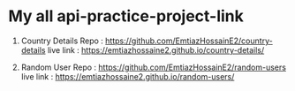 # My all api-practice-project-link 
1. Country Details Repo : https://github.com/EmtiazHossainE2/country-details 
live link : https://emtiazhossaine2.github.io/country-details/ 

2. Random User Repo : https://github.com/EmtiazHossainE2/random-users 
live link : https://emtiazhossaine2.github.io/random-users/ 
